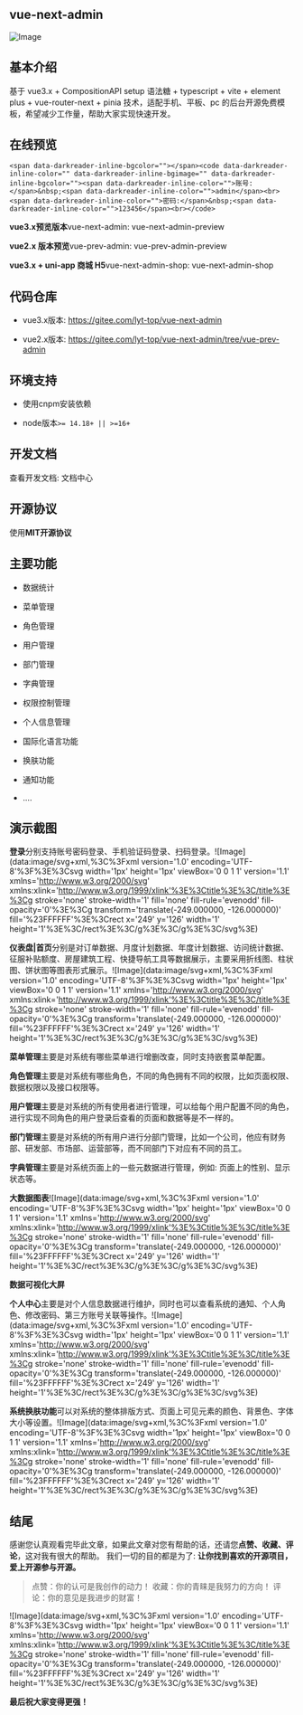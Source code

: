 ## vue-next-admin

![Image](https://mmbiz.qpic.cn/sz_mmbiz_png/NjUeTRCRKP1h7adLlZKgh2KAicia9uDmiapD7NTymW3KbmyOotyw31TXn3oHlpibTwhFDMVmoH6BEcSLrt9PI0HaQQ/640?wx_fmt=png&tp=webp&wxfrom=5&wx_lazy=1&wx_co=1)

## 基本介绍

基于 vue3.x + CompositionAPI setup 语法糖 + typescript + vite + element plus + vue-router-next + pinia 技术，适配手机、平板、pc 的后台开源免费模板，希望减少工作量，帮助大家实现快速开发。

## 在线预览

```
<span data-darkreader-inline-bgcolor=""></span><code data-darkreader-inline-color="" data-darkreader-inline-bgimage="" data-darkreader-inline-bgcolor=""><span data-darkreader-inline-color="">账号:</span>&nbsp;<span data-darkreader-inline-color="">admin</span><br><span data-darkreader-inline-color="">密码:</span>&nbsp;<span data-darkreader-inline-color="">123456</span><br></code>
```

**vue3.x预览版本**vue-next-admin: vue-next-admin-preview

**vue2.x 版本预览**vue-prev-admin: vue-prev-admin-preview

**vue3.x + uni-app 商城 H5**vue-next-admin-shop: vue-next-admin-shop

## 代码仓库

-   vue3.x版本: https://gitee.com/lyt-top/vue-next-admin
    
-   vue2.x版本: https://gitee.com/lyt-top/vue-next-admin/tree/vue-prev-admin
    

## 环境支持

-   使用cnpm安装依赖
    
-   node版本`>= 14.18+ || >=16+`
    

## 开发文档

查看开发文档: 文档中心

## 开源协议

使用**MIT开源协议**

## 主要功能

-   数据统计
    
-   菜单管理
    
-   角色管理
    
-   用户管理
    
-   部门管理
    
-   字典管理
    
-   权限控制管理
    
-   个人信息管理
    
-   国际化语言功能
    
-   换肤功能
    
-   通知功能
    
-   ....
    

## 演示截图

**登录**分别支持账号密码登录、手机验证码登录、扫码登录。![Image](data:image/svg+xml,%3C%3Fxml version='1.0' encoding='UTF-8'%3F%3E%3Csvg width='1px' height='1px' viewBox='0 0 1 1' version='1.1' xmlns='http://www.w3.org/2000/svg' xmlns:xlink='http://www.w3.org/1999/xlink'%3E%3Ctitle%3E%3C/title%3E%3Cg stroke='none' stroke-width='1' fill='none' fill-rule='evenodd' fill-opacity='0'%3E%3Cg transform='translate(-249.000000, -126.000000)' fill='%23FFFFFF'%3E%3Crect x='249' y='126' width='1' height='1'%3E%3C/rect%3E%3C/g%3E%3C/g%3E%3C/svg%3E)

**仪表盘|首页**分别是对订单数据、月度计划数据、年度计划数据、访问统计数据、征服补贴额度、房屋建筑工程、快捷导航工具等数据展示，主要采用折线图、柱状图、饼状图等图表形式展示。![Image](data:image/svg+xml,%3C%3Fxml version='1.0' encoding='UTF-8'%3F%3E%3Csvg width='1px' height='1px' viewBox='0 0 1 1' version='1.1' xmlns='http://www.w3.org/2000/svg' xmlns:xlink='http://www.w3.org/1999/xlink'%3E%3Ctitle%3E%3C/title%3E%3Cg stroke='none' stroke-width='1' fill='none' fill-rule='evenodd' fill-opacity='0'%3E%3Cg transform='translate(-249.000000, -126.000000)' fill='%23FFFFFF'%3E%3Crect x='249' y='126' width='1' height='1'%3E%3C/rect%3E%3C/g%3E%3C/g%3E%3C/svg%3E)

**菜单管理**主要是对系统有哪些菜单进行增删改查，同时支持嵌套菜单配置。

**角色管理**主要是对系统有哪些角色，不同的角色拥有不同的权限，比如页面权限、数据权限以及接口权限等。

**用户管理**主要是对系统的所有使用者进行管理，可以给每个用户配置不同的角色，进行实现不同角色的用户登录后查看的页面和数据等是不一样的。

**部门管理**主要是对系统的所有用户进行分部门管理，比如一个公司，他应有财务部、研发部、市场部、运营部等，而不同部门下对应有不同的员工。

**字典管理**主要是对系统页面上的一些元数据进行管理，例如: 页面上的性别、显示状态等。

**大数据图表**![Image](data:image/svg+xml,%3C%3Fxml version='1.0' encoding='UTF-8'%3F%3E%3Csvg width='1px' height='1px' viewBox='0 0 1 1' version='1.1' xmlns='http://www.w3.org/2000/svg' xmlns:xlink='http://www.w3.org/1999/xlink'%3E%3Ctitle%3E%3C/title%3E%3Cg stroke='none' stroke-width='1' fill='none' fill-rule='evenodd' fill-opacity='0'%3E%3Cg transform='translate(-249.000000, -126.000000)' fill='%23FFFFFF'%3E%3Crect x='249' y='126' width='1' height='1'%3E%3C/rect%3E%3C/g%3E%3C/g%3E%3C/svg%3E)

**数据可视化大屏**

**个人中心**主要是对个人信息数据进行维护，同时也可以查看系统的通知、个人角色、修改密码、第三方账号关联等操作。![Image](data:image/svg+xml,%3C%3Fxml version='1.0' encoding='UTF-8'%3F%3E%3Csvg width='1px' height='1px' viewBox='0 0 1 1' version='1.1' xmlns='http://www.w3.org/2000/svg' xmlns:xlink='http://www.w3.org/1999/xlink'%3E%3Ctitle%3E%3C/title%3E%3Cg stroke='none' stroke-width='1' fill='none' fill-rule='evenodd' fill-opacity='0'%3E%3Cg transform='translate(-249.000000, -126.000000)' fill='%23FFFFFF'%3E%3Crect x='249' y='126' width='1' height='1'%3E%3C/rect%3E%3C/g%3E%3C/g%3E%3C/svg%3E)

**系统换肤功能**可以对系统的整体排版方式、页面上可见元素的颜色、背景色、字体大小等设置。![Image](data:image/svg+xml,%3C%3Fxml version='1.0' encoding='UTF-8'%3F%3E%3Csvg width='1px' height='1px' viewBox='0 0 1 1' version='1.1' xmlns='http://www.w3.org/2000/svg' xmlns:xlink='http://www.w3.org/1999/xlink'%3E%3Ctitle%3E%3C/title%3E%3Cg stroke='none' stroke-width='1' fill='none' fill-rule='evenodd' fill-opacity='0'%3E%3Cg transform='translate(-249.000000, -126.000000)' fill='%23FFFFFF'%3E%3Crect x='249' y='126' width='1' height='1'%3E%3C/rect%3E%3C/g%3E%3C/g%3E%3C/svg%3E)

## 结尾

感谢您认真观看完毕此文章，如果此文章对您有帮助的话，还请您**点赞、收藏、评论**，这对我有很大的帮助。 我们一切的目的都是为了: **让你找到喜欢的开源项目，爱上开源参与开源。**

> 点赞：你的认可是我创作的动力！ 收藏：你的青睐是我努力的方向！ 评论：你的意见是我进步的财富！

![Image](data:image/svg+xml,%3C%3Fxml version='1.0' encoding='UTF-8'%3F%3E%3Csvg width='1px' height='1px' viewBox='0 0 1 1' version='1.1' xmlns='http://www.w3.org/2000/svg' xmlns:xlink='http://www.w3.org/1999/xlink'%3E%3Ctitle%3E%3C/title%3E%3Cg stroke='none' stroke-width='1' fill='none' fill-rule='evenodd' fill-opacity='0'%3E%3Cg transform='translate(-249.000000, -126.000000)' fill='%23FFFFFF'%3E%3Crect x='249' y='126' width='1' height='1'%3E%3C/rect%3E%3C/g%3E%3C/g%3E%3C/svg%3E)

**最后祝大家变得更强！**